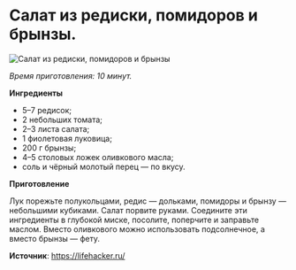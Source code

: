 # Салат из редиски, помидоров и брынзы.

![Салат из редиски, помидоров и брынзы](/images/Kulinar/Salad/redpom.jpg 'Салат из редиски, помидоров и брынзы')

_Время приготовления: 10 минут._

**Ингредиенты**

- 5–7 редисок;
- 2 небольших томата;
- 2–3 листа салата;
- 1 фиолетовая луковица;
- 200 г брынзы;
- 4–5 столовых ложек оливкового масла;
- соль и чёрный молотый перец — по вкусу.

**Приготовление**

Лук порежьте полукольцами, редис — дольками, помидоры и брынзу — небольшими кубиками. Салат порвите руками. Соедините эти ингредиенты в глубокой миске, посолите, поперчите и заправьте маслом. Вместо оливкового можно использовать подсолнечное, а вместо брынзы — фету.

**Источник**: https://lifehacker.ru/
